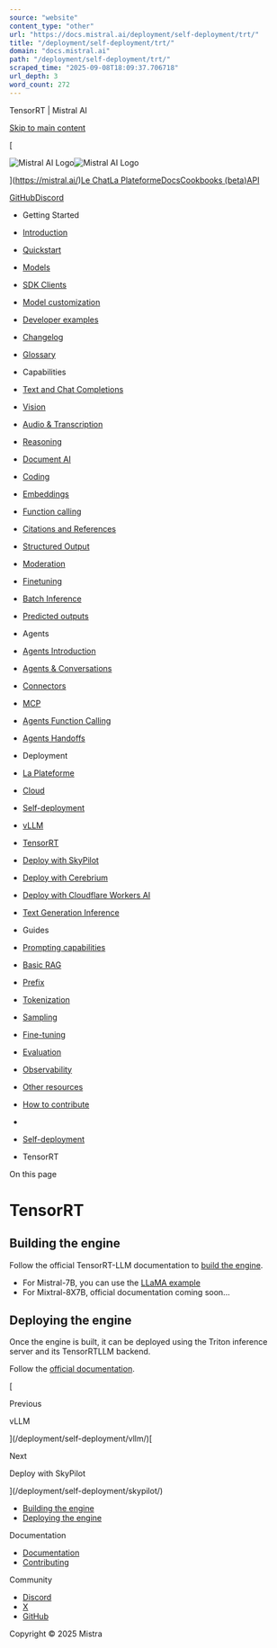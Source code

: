 ```yaml
---
source: "website"
content_type: "other"
url: "https://docs.mistral.ai/deployment/self-deployment/trt/"
title: "/deployment/self-deployment/trt/"
domain: "docs.mistral.ai"
path: "/deployment/self-deployment/trt/"
scraped_time: "2025-09-08T18:09:37.706718"
url_depth: 3
word_count: 272
---
```


TensorRT | Mistral AI

[Skip to main content](#__docusaurus_skipToContent_fallback)

[

![Mistral AI Logo](/img/logo.svg)![Mistral AI Logo](/img/logo-dark.svg)

](https://mistral.ai/)[Le Chat](https://chat.mistral.ai/)[La Plateforme](https://console.mistral.ai/)[Docs](/)[Cookbooks (beta)](/cookbooks/)[API](/api/)

[GitHub](https://github.com/mistralai/)[Discord](https://discord.gg/mistralai)

*   Getting Started
*   [Introduction](/)
*   [Quickstart](/getting-started/quickstart/)
*   [Models](/getting-started/models/models_overview/)

*   [SDK Clients](/getting-started/clients/)
*   [Model customization](/getting-started/customization/)
*   [Developer examples](/getting-started/stories/)
*   [Changelog](/getting-started/changelog/)
*   [Glossary](/getting-started/glossary/)
*   Capabilities
*   [Text and Chat Completions](/capabilities/completion/)
*   [Vision](/capabilities/vision/)
*   [Audio & Transcription](/capabilities/audio/)
*   [Reasoning](/capabilities/reasoning/)
*   [Document AI](/capabilities/document_ai/document_ai_overview/)

*   [Coding](/capabilities/code_generation/)
*   [Embeddings](/capabilities/embeddings/overview/)

*   [Function calling](/capabilities/function_calling/)
*   [Citations and References](/capabilities/citations/)
*   [Structured Output](/capabilities/structured-output/structured_output_overview/)

*   [Moderation](/capabilities/guardrailing/)
*   [Finetuning](/capabilities/finetuning/finetuning_overview/)

*   [Batch Inference](/capabilities/batch/)
*   [Predicted outputs](/capabilities/predicted-outputs/)
*   Agents
*   [Agents Introduction](/agents/agents_introduction/)
*   [Agents & Conversations](/agents/agents_basics/)
*   [Connectors](/agents/connectors/connectors/)

*   [MCP](/agents/mcp/)
*   [Agents Function Calling](/agents/function_calling/)
*   [Agents Handoffs](/agents/handoffs/)
*   Deployment
*   [La Plateforme](/deployment/laplateforme/overview/)

*   [Cloud](/deployment/cloud/overview/)

*   [Self-deployment](/deployment/self-deployment/overview/)

*   [vLLM](/deployment/self-deployment/vllm/)
*   [TensorRT](/deployment/self-deployment/trt/)
*   [Deploy with SkyPilot](/deployment/self-deployment/skypilot/)
*   [Deploy with Cerebrium](/deployment/self-deployment/cerebrium/)
*   [Deploy with Cloudflare Workers AI](/deployment/self-deployment/cloudflare/)
*   [Text Generation Inference](/deployment/self-deployment/tgi/)
*   Guides
*   [Prompting capabilities](/guides/prompting_capabilities/)
*   [Basic RAG](/guides/rag/)
*   [Prefix](/guides/prefix/)
*   [Tokenization](/guides/tokenization/)
*   [Sampling](/guides/sampling/)
*   [Fine-tuning](/guides/finetuning/)
*   [Evaluation](/guides/evaluation/)
*   [Observability](/guides/observability/)
*   [Other resources](/guides/resources/)
*   [How to contribute](/guides/contribute/overview/)

*   [](/)
*   [Self-deployment](/deployment/self-deployment/overview/)
*   TensorRT

On this page

# TensorRT

## Building the engine[​](#building-the-engine "Direct link to Building the engine")

Follow the official TensorRT-LLM documentation to [build the engine](https://github.com/NVIDIA/TensorRT-LLM/tree/main#quick-start).

*   For Mistral-7B, you can use the [LLaMA example](https://github.com/NVIDIA/TensorRT-LLM/tree/main/examples/llama#mistral-v01)
*   For Mixtral-8X7B, official documentation coming soon...

## Deploying the engine[​](#deploying-the-engine "Direct link to Deploying the engine")

Once the engine is built, it can be deployed using the Triton inference server and its TensorRTLLM backend.

Follow the [official documentation](https://github.com/triton-inference-server/tensorrtllm_backend#using-the-tensorrt-llm-backend).

[

Previous

vLLM

](/deployment/self-deployment/vllm/)[

Next

Deploy with SkyPilot

](/deployment/self-deployment/skypilot/)

*   [Building the engine](#building-the-engine)
*   [Deploying the engine](#deploying-the-engine)

Documentation

*   [Documentation](/)
*   [Contributing](/guides/contribute/overview/)

Community

*   [Discord](https://discord.gg/mistralai)
*   [X](https://twitter.com/MistralAI)
*   [GitHub](https://github.com/mistralai)

Copyright © 2025 Mistra